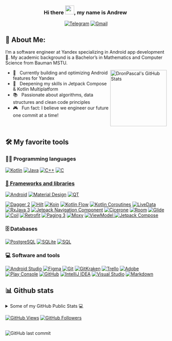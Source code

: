 
<h3 align="center">
Hi there  <img src="https://media.giphy.com/media/hvRJCLFzcasrR4ia7z/giphy.gif" width="28">, my name is Andrew ​
</h3>

<p align="center">
<a href="https://t.me/andrew_work"><img alt="Telegram" title="Telegram" src="https://img.shields.io/badge/-@andrew\_work-0088CC?style=flat&logo=Telegram&logoColor=white"/></a>
<a href="mailto:pascalandrei16@gmail.com"><img alt="Gmail" title="Gmail" src="https://img.shields.io/badge/-pascalandrei16@gmail.com-fc3f1d?style=flat&logo=Gmail&logoColor=white"/></a>
<!--
<a href="mailto:appascalus@gmail.com"><img alt="Gmail" title="Gmail" src="https://img.shields.io/badge/-appascalus@gmail.com-c14438?style=flat&logo=Gmail&logoColor=white"/></a>
<a href="https://twitter.com/appaskal"><img alt="Twitter" title="Twitter" src="https://img.shields.io/badge/-@appaskal-00acee?style=flat&logo=Twitter&logoColor=white"/></a>
<a href="https://m.me/appascalus"><img alt="Facebook" title="Facebook" src="https://img.shields.io/badge/-Messenger-0078FF?style=flat&logo=Messenger&logoColor=white"/></a> 
</p>
-->

## 🧐 About Me:

I’m a software engineer at Yandex specializing in Android app development📱. My academic background is a Bachelor’s in Mathematics and Computer Science from Bauman MSTU. <br>

<a href="https://github.com/DronPascal"><img alt="DronPascal's GitHub Stats" src="https://denvercoder1-github-readme-stats.vercel.app/api?username=DronPascal&show_icons=true&count_private=true&theme=react&hide_border=true&bg_color=1F222E&title_color=F85D7F&icon_color=F8D866" height="176px" align="right"/></a>

* 🔭   Currently building and optimizing Android features for Yandex
* 🌱   Deepening my skills in Jetpack Compose & Kotlin Multiplatform
* 📚   Passionate about algorithms, data structures and clean code principles
* 🎮   Fun fact: I believe we engineer our future one commit at a time!

<!-- - 📝 &nbsp; Checkout my [resume]() -->
<br>
<!-- Some badges are from https://github.com/Ileriayo/markdown-badges -->

## 🛠️ My favorite tools
### 👨‍💻 Programming languages
<p>
<a href="https://github.com/search?q=user%3ADronPascal+is%3Arepo+language%3Akotlin"><img alt="Kotlin" src="https://img.shields.io/badge/Kotlin-0095D5.svg?logo=Kotlin&logoColor=white"></a>
<a href="https://github.com/search?q=user%3ADronPascal+is%3Arepo+language%3Ajava"><img alt="Java" src="https://img.shields.io/badge/Java-e76e12.svg?logo=java&logoColor=white"></a>
<a href="https://github.com/search?q=user%3ADronPascal+is%3Arepo+language%3Acpp"><img alt="C++" src="https://img.shields.io/badge/C++%20-00599C.svg?logo=c%2B%2B&logoColor=white"></a>
<a href="https://github.com/search?q=user%3ADronPascal+is%3Arepo+language%3Ac"><img alt="C" src="https://img.shields.io/badge/C%20-2370ED.svg?logo=c&logoColor=white"></a>
<a href="https://github.com/search?q=user%3ADronPascal+is%3Arepo+language%3Akotlin">
<a href="https://github.com/search?q=user%3ADronPascal+is%3Arepo+language%3Akotlin">
</p>


### 🧰 Frameworks and libraries
<p>
<a href="#!"><img alt="Android" src="https://img.shields.io/badge/Android-3DDC84?logo=android&logoColor=white"></a>
<a href="#!"><img alt="Material Design" src="https://img.shields.io/badge/Material%20Design-%230081CB.svg?logo=material-design&logoColor=white"></a>
<a href="#!"><img alt="QT" src="https://img.shields.io/badge/-QT-3fc74f?logo=qt&logoColor=white"></a>
</p>
<p>
<a href="#!"><img alt="Dagger 2" src="https://img.shields.io/badge/-Dagger 2-d157d6"></a>
<a href="#!"><img alt="Hilt" src="https://img.shields.io/badge/-Hilt-d157d6"></a>
<a href="#!"><img alt="Koin" src="https://img.shields.io/badge/-Koin-d157d6"></a>
<a href="#!"><img alt="Kotlin Flow" src="https://img.shields.io/badge/-Kotlin Flow-5955ec"></a>
<a href="#!"><img alt="Kotlin Coroutines" src="https://img.shields.io/badge/-Kotlin Coroutines-5955ec"></a>
<a href="#!"><img alt="LiveData" src="https://img.shields.io/badge/-LiveData-9d56f7"></a>
<a href="#!"><img alt="RxJava 3" src="https://img.shields.io/badge/-RxJava 3-9d56f7"></a>
<a href="#!"><img alt="Jetpack Navigation Component" src="https://img.shields.io/badge/-Jetpack NavComponent-e76e12"></a>
<a href="#!"><img alt="Cicerone" src="https://img.shields.io/badge/-Cicerone-e76e12"></a>
<a href="#!"><img alt="Room" src="https://img.shields.io/badge/-Room-259389"></a>
<a href="#!"><img alt="Glide" src="https://img.shields.io/badge/-Glide-259389"></a>
<a href="#!"><img alt="Coil" src="https://img.shields.io/badge/-Coil-259389"></a>
<a href="#!"><img alt="Retrofit" src="https://img.shields.io/badge/-Retrofit-115bc8"></a>
<a href="#!"><img alt="Paging 3" src="https://img.shields.io/badge/-Paging 3-53d0db"></a>
<a href="#!"><img alt="Moxy" src="https://img.shields.io/badge/-Moxy-eb7891"></a>
<a href="#!"><img alt="ViewModel" src="https://img.shields.io/badge/-ViewModel-eb7891">
<a href="#!"><img alt="Jetpack Compose" src="https://img.shields.io/badge/-Jetpack Compose-3747a6"></a>
</p>

### 🗄️ Databases
<p>
<a href="#!"><img alt="PostgreSQL" src ="https://img.shields.io/badge/PostgreSQL-316192.svg?logo=postgresql&logoColor=white"></a>
<a href="#!"><img alt="SQLite" src ="https://img.shields.io/badge/SQLite-07405e.svg?logo=sqlite&logoColor=white"></a>
<a href="https://github.com/search?q=user%3ADronPascal+is%3Arepo+language%3Asql"><img alt="SQL" src="https://img.shields.io/badge/SQL%20-025E8C.svg?logo=amazon-dynamodb&logoColor=white"></a>
</p>

### 💻 Software and tools
<p>
<a href="#!"><img alt="Android Studio" src="https://img.shields.io/badge/Android%20Studio-008678.svg?logo=android-studio&logoColor=white"></a>
<a href="#!"><img alt="Figma" src="https://img.shields.io/badge/Figma%20-524ef6.svg?logo=figma&logoColor=white"></a>
<a href="#!"><img alt="Git" src="https://img.shields.io/badge/Git%20-F05033.svg?logo=git&logoColor=white"></a>
<a href="#!"><img alt="GitKraken" src="https://img.shields.io/badge/GitKraken%20-179287.svg?logo=gitkraken&logoColor=white"></a>
<a href="#!"><img alt="Trello" src="https://img.shields.io/badge/Trello-0052CC.svg?logo=trello&logoColor=white"></a>
<a href="#!"><img alt="Adobe" src="https://img.shields.io/badge/Adobe%20-FF0000.svg?logo=adobe&logoColor=white"></a>
<a href="#!"><img alt="Play Console" src="https://img.shields.io/badge/Play%20Console-5d7183.svg?logo=google-play&logoColor=white"></a>
<a href="#!"><img alt="GitHub" src="https://img.shields.io/badge/GitHub%20-000000.svg?logo=github&logoColor=white"></a>
<a href="#!"><img alt="IntelliJ IDEA" src="https://img.shields.io/badge/IntelliJ%20IDEA-5566ee?logo=intellijidea&logoColor=white"></a>
<a href="#!"><img alt="Visual Studio" src="https://img.shields.io/badge/-Visual Studio-5C2D91?logo=visualstudio&logoColor=white"></a>
<a href="#!"><img alt="Markdown" src="https://img.shields.io/badge/Markdown-111f1c.svg?logo=markdown&logoColor=white"></a>
</p>

## 📊 Github stats
<!-- https://github.com/anuraghazra/github-readme-stats -->
<details> 
<summary>Some of my GitHub Public Stats 💻</summary>
<p>
<!-- https://git.io/streak-stats -->
<a href="https://git.io/streak-stats"><img alt="" src="https://github-readme-streak-stats.herokuapp.com?user=DronPascal&theme=kacho_ga&hide_border=true&background=1F222E&fire=F8D866&sideLabels=F8D866&currStreakLabel=F8D866&ring=FF6969BB&currStreakNum=FF6969BB&sideNums=FF6969BB" height="192px"/></a> 
<!-- https://github.com/anuraghazra/github-readme-stats -->
<a href="https://github.com/anuraghazra/github-readme-stats"><img alt="DronPascal's Top Languages" src="https://denvercoder1-github-readme-stats.vercel.app/api/top-langs/?username=DronPascal&langs_count=8&layout=compact&theme=react&hide_border=true&bg_color=1F222E&title_color=F86666&icon_color=F8D866" height="192px"/></a>
<br>
<b>Note:</b> Top languages is only a metric of the languages my public code consists of and doesn't reflect experience or skill level.
<br><!-- https://github.com/ashutosh00710/github-readme-activity-graph -->
<a href="https://github.com/ashutosh00710/github-readme-activity-graph"><img alt="DronPascal's Activity Graph" src="https://activity-graph.herokuapp.com/graph?username=DronPascal&bg_color=1F222E&color=F8D866&line=F86666&point=FFFFFF&hide_border=true" height="294px"/></a>
<!-- https://github.com/ryo-ma/github-profile-trophy -->
<a href="https://github.com/ryo-ma/github-profile-trophy"><img alt="GitHub Achievements" title="Github Achievements" src="https://github-profile-trophy.vercel.app/?username=DronPascal&theme=onedark&no-frame=true&rank=SECRET,SSS,SS,S,AAA,AA,A,B,C&column=7" align="center"/></a>
</p>
</details>

<!-- <details> 
<summary>My Sertificates</summary>
<p>
<a href="https://park.vk.company/curriculum/certificates/download/2187/efc3567f-0e7d-4117-a290-c0606078cbab/"><img src="https://user-images.githubusercontent.com/57148020/137030313-e7387255-31f3-4b7a-9c8c-92991d390b20.jpg" height="300px"></a>
<a href="https://gb.ru/certificates/1484701"><img src="https://user-images.githubusercontent.com/57148020/164464982-f2eb7f75-767c-4ba4-8a50-bc7e9f98b90d.png"  height="300px"></a>
</p>
</details>
-->
<p>
<a href="#"><img alt="GitHub Views" src="https://komarev.com/ghpvc/?username=DronPascal&color=yellow"/></a>
<a href="#"><img alt="GitHub Followers" title="Follow me on Github" src="https://img.shields.io/github/followers/DronPascal?color=blueviolet&logo=github&label=Followers"/></a>
</p>

<br>
<img alt="GitHub last commit" src="https://img.shields.io/github/last-commit/DronPascal/DronPascal?label=last%20update">
